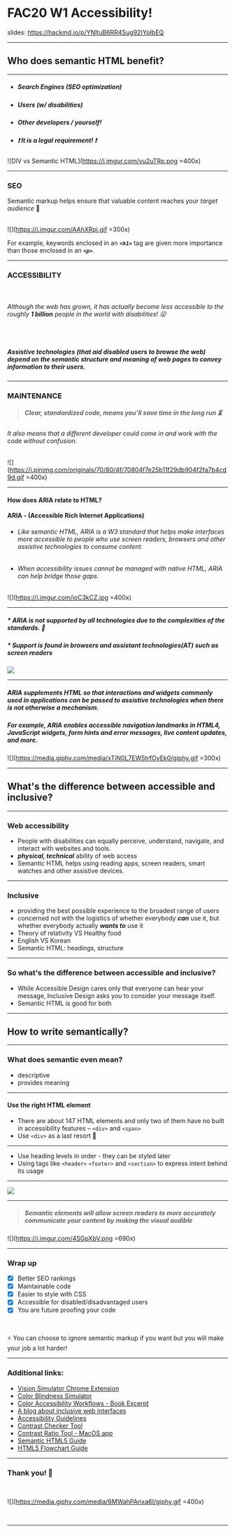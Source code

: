 # FAC20 W1 Accessibility!

<!-- Put the link to this slide here so people can follow -->
slides: https://hackmd.io/p/YNltuB6RR4Sug92IYplbEQ

---

## Who does semantic HTML benefit?

---

* ##### Search Engines (SEO optimization)
* ##### Users (w/ disabilities)
* ##### Other developers / yourself! 
* ##### :heavy_exclamation_mark:	It is a legal requirement! :heavy_exclamation_mark:

![DIV vs Semantic HTML](https://i.imgur.com/vu2uTRp.png =400x)

---

### SEO
Semantic markup helps ensure that valuable content reaches your *target audience* :dart:	
<br>

![](https://i.imgur.com/AAhXRpi.gif =300x)

For example, keywords enclosed in an ***`<h1>`*** tag are given more importance than those enclosed in an ***`<p>`***.

---

### ACCESSIBILITY

<br>

###### Although the web has grown, it has actually become *less accessible* to the roughly **1 billion** people in the world with disabilities! :open_mouth:

<br>

##### Assistive technologies (that aid disabled users to browse the web) depend on the semantic structure and meaning of web pages to convey information to their users.


---

### MAINTENANCE

> ##### Clear, standardized code, means you’ll save time in the long run :hourglass_flowing_sand:	 

###### It also means that a different developer could come in and work with the code without confusion.


![](https://i.pinimg.com/originals/70/80/4f/70804f7e25b11f29db904f2fa7b4cd9d.gif =400x)

---

#### How does ARIA relate to HTML?

**ARIA - (Accessible Rich Internet Applications)**

* ######  Like semantic HTML, ARIA is a W3 standard that helps make interfaces more accessible to people who use screen readers, browsers and other assistive technologies to consume content.
* ###### When accessibility issues cannot be managed with native HTML, ARIA can help bridge those gaps.
![](https://i.imgur.com/ioC3kCZ.jpg =400x)

---

##### * ARIA is not supported by all technologies due to the complexities of the standards. :brain: 
##### * Support is found in browsers and assistant technologies(AT) such as screen readers

  ![](https://media.giphy.com/media/W8OfQ8S1PXWKY/giphy.gif)



---

##### ARIA supplements HTML so that interactions and widgets commonly used in applications can be passed to assistive technologies when there is not otherwise a mechanism. 

##### For example, ARIA enables accessible navigation landmarks in HTML4, JavaScript widgets, form hints and error messages, live content updates, and more. 

  ![](https://media.giphy.com/media/xTiN0L7EW5trfOvEk0/giphy.gif =300x)

---

## What's the difference between accessible and inclusive?

---

### Web accessibility  
  
* People with disabilities can equally perceive, understand, navigate, and interact with websites and tools.
* **_physical, technical_** ability of web access
* Semantic HTML helps using reading apps, screen readers, smart watches and other assistive devices.

---

### Inclusive  
* providing the best possible experience to the broadest range of users
* concerned not with the logistics of whether everybody **_can_** use it, but whether everybody actually **_wants to_** use it
* Theory of relativity VS Healthy food
* English VS Korean
* Semantic HTML: headings, structure

---

### So what's the difference between accessible and inclusive?

*  While Accessible Design cares only that everyone can hear your message, Inclusive Design asks you to consider your message itself.
*  Semantic HTML is good for both


---

## How to write semantically?

---

### What does semantic even mean? 

- descriptive
- provides meaning

---

#### Use the right HTML element

- There are about 147 HTML elements and only two of them have no built in accessibility features – ```<div>``` and ```<span>```
- Use ```<div>``` as a last resort :no_good: 

---

- Use heading levels in order - they can be styled later
- Using tags like `<header>` `<footer>` and `<section>` to express intent behind its usage

---

![](https://i.imgur.com/eJCaWQh.png)

---

> ##### Semantic elements will allow screen readers to more accurately communicate your content by making the visual audible

![](https://i.imgur.com/4SGpXbV.png =690x)

---

### Wrap up

- [x] Better SEO rankings
- [x] Maintainable code
- [x] Easier to style with CSS
- [x] Accessible for disabled/disadvantaged users
- [x] You are future proofing your code
<br>

:zap: You can choose to ignore semantic markup if you want but you will make your job a lot harder!

---

### Additional links:

* [Vision Simulator Chrome Extension](https://chrome.google.com/webstore/detail/nocoffee/jjeeggmbnhckmgdhmgdckeigabjfbddl?hl=en-US)
* [Color Blindness Simulator](http://colororacle.org/)
* [Color Accessibility Workflows - Book Excerpt](https://alistapart.com/article/color-accessibility-workflows/)
* [A blog about inclusive web interfaces](https://inclusive-components.design/)
* [Accessibility Guidelines](http://accessibility.voxmedia.com)
* [Contrast Checker Tool](https://webaim.org/resources/contrastchecker/)
* [Contrast Ratio Tool - MacOS app](https://usecontrast.com/)
* [Semantic HTML5 Guide](https://www.semrush.com/blog/semantic-html5-guide/#header16)
* [HTML5 Flowchart Guide](https://i.imgur.com/xIJUJTo.png)

---

### Thank you! :tada: 

<br>

![](https://media.giphy.com/media/6MWahPArixa6I/giphy.gif =400x)

<br>

---
